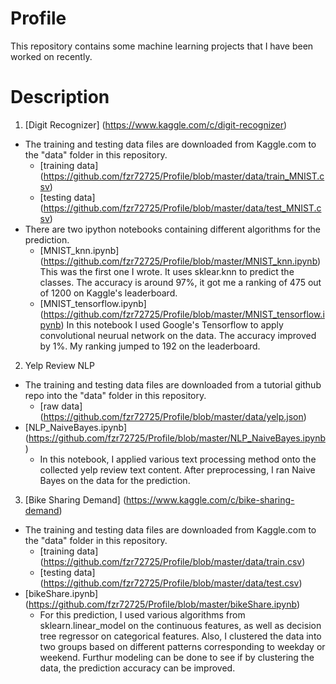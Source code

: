 # Profile
This repository contains some machine learning projects that I have been worked on recently.
# Description
1. [Digit Recognizer] (https://www.kaggle.com/c/digit-recognizer)
 * The training and testing data files are downloaded from Kaggle.com to the "data" folder in this repository.
    * [training data] (https://github.com/fzr72725/Profile/blob/master/data/train_MNIST.csv)
    * [testing data] (https://github.com/fzr72725/Profile/blob/master/data/test_MNIST.csv)
 * There are two ipython notebooks containing different algorithms for the prediction.
    * [MNIST_knn.ipynb] (https://github.com/fzr72725/Profile/blob/master/MNIST_knn.ipynb)
      This was the first one I wrote. It uses sklear.knn to predict the classes. The accuracy is around 97%, it got me a ranking of 475 out of 1200 on Kaggle's leaderboard.
    * [MNIST_tensorflow.ipynb] (https://github.com/fzr72725/Profile/blob/master/MNIST_tensorflow.ipynb)
      In this notebook I used Google's Tensorflow to apply convolutional neurual network on the data. The accuracy improved by 1%. My ranking
      jumped to 192 on the leaderboard.
2. Yelp Review NLP
 * The training and testing data files are downloaded from a tutorial github repo into the "data" folder in this repository.
    * [raw data] (https://github.com/fzr72725/Profile/blob/master/data/yelp.json)
 * [NLP_NaiveBayes.ipynb] (https://github.com/fzr72725/Profile/blob/master/NLP_NaiveBayes.ipynb)
    * In this notebook, I applied various text processing method onto the collected yelp review text content. After preprocessing, I ran Naive Bayes on the data for the prediction.
3. [Bike Sharing Demand] (https://www.kaggle.com/c/bike-sharing-demand)
 * The training and testing data files are downloaded from Kaggle.com to the "data" folder in this repository.
    * [training data] (https://github.com/fzr72725/Profile/blob/master/data/train.csv)
    * [testing data] (https://github.com/fzr72725/Profile/blob/master/data/test.csv)
 * [bikeShare.ipynb] (https://github.com/fzr72725/Profile/blob/master/bikeShare.ipynb)
    * For this prediction, I used various algorithms from sklearn.linear_model on the continuous features, as well as decision tree regressor on categorical features. Also, I clustered the data into two groups based on different patterns corresponding to weekday or weekend. Furthur
  modeling can be done to see if by clustering the data, the prediction accuracy can be improved.
  
